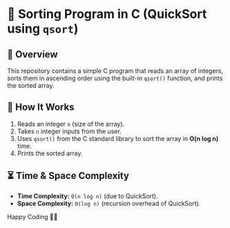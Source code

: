 # 🚀 Sorting Program in C (QuickSort using `qsort`)

## 📌 Overview  
This repository contains a simple C program that reads an array of integers, sorts them in ascending order using the built-in `qsort()` function, and prints the sorted array.

## 🔧 How It Works  
1. Reads an integer `n` (size of the array).  
2. Takes `n` integer inputs from the user.  
3. Uses `qsort()` from the C standard library to sort the array in **O(n log n)** time.  
4. Prints the sorted array.

## ⏳ Time & Space Complexity  
- **Time Complexity:** `O(n log n)` (due to QuickSort).  
- **Space Complexity:** `O(log n)` (recursion overhead of QuickSort).

Happy Coding 🎯💡
